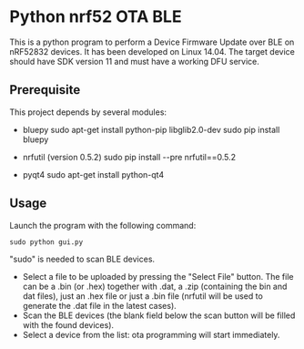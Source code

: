 # Python nrf52 OTA BLE

This is a python program to perform a Device Firmware Update over BLE on nRF52832 devices.
It has been developed on Linux 14.04.
The target device should have SDK version 11 and must have a working DFU service.

## Prerequisite

This project depends by several modules:

- bluepy
	sudo apt-get install python-pip libglib2.0-dev
	sudo pip install bluepy

- nrfutil (version 0.5.2)
	sudo pip install --pre nrfutil==0.5.2

- pyqt4
	sudo apt-get install python-qt4

## Usage

Launch the program with the following command:

	sudo python gui.py

"sudo" is needed to scan BLE devices.

- Select a file to be uploaded by pressing the "Select File" button. The file can be a .bin (or .hex) together with .dat, a .zip (containing the bin and dat files), just an .hex file or just a .bin file (nrfutil will be used to generate the .dat file in the latest cases).
- Scan the BLE devices (the blank field below the scan button will be filled with the found devices).
- Select a device from the list: ota programming will start immediately.
